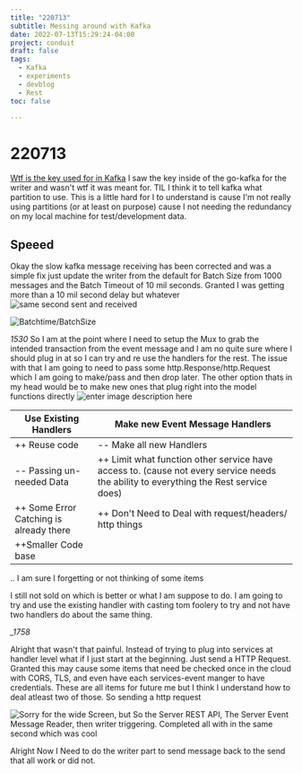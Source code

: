 ```yaml
---
title: "220713"
subtitle: Messing around with Kafka
date: 2022-07-13T15:29:24-04:00
project: conduit
draft: false
tags:
  - Kafka 
  - experiments
  - devblog
  - Rest 
toc: false

---
```


# 220713



[Wtf is the key used for in Kafka](https://stackoverflow.com/questions/40872520/whats-the-purpose-of-kafkas-key-value-pair-based-messaging) I saw the key inside of the go-kafka for the writer and wasn't wtf it was meant for. TIL I think it to tell kafka what partition to use. This is a little hard for I to understand is cause I'm not really using partitions (or at least on purpose) cause I not needing the redundancy on my local machine for test/development data. 

## Speeed 

Okay the slow kafka message receiving has been corrected and was a simple fix just update the writer from the default for Batch Size from 1000 messages and the Batch Timeout of 10 mil seconds. Granted I was getting more than a 10 mil second delay but whatever 
![same second sent and received ](https://i.imgur.com/heNFcx5.png)

![Batchtime/BatchSize](https://i.imgur.com/5aglfnU.png)

*1530*
So I am at the point where I need to setup the Mux to grab the intended transaction from the event message and I am no quite sure where I should plug in at so I can try and re use the handlers for the rest. The issue with that I am going to need to pass some http.Response/http.Request which I am going to make/pass and then drop later. The other option thats in my head would be to make new ones that plug right into the model functions directly 
![enter image description here](https://i.imgur.com/hjcjSgl.png)

Use Existing Handlers | Make new Event Message Handlers
-|-
++ Reuse code | -- Make all new Handlers 
-- Passing un-needed Data | ++ Limit what function other service have access to. (cause not every service needs the ability to everything the Rest service does) 
++ Some Error Catching is already there | ++ Don't Need to Deal with request/headers/ http things 
++Smaller Code base |

.. I am sure I forgetting or not thinking of some items 

I still not sold on which is better or what I am suppose to do. I am going to try and use the existing handler with casting tom foolery to try and not have two handlers do about the same thing. 

*_1758*

Alright that wasn't that painful. Instead of trying to plug into services at handler level what if I just start at the beginning. Just send a HTTP Request. Granted this may cause some items that need be checked once in the cloud with CORS, TLS, and even have each services-event manger to have credentials. These are all items for future me but I think I understand how to deal atleast two of those.  So sending a http request 

![Sorry for the wide Screen, but So the Server REST API, The Server Event Message Reader, then writer triggering. Completed all with in the same second which was cool ](https://i.imgur.com/Y2REnv5.png)

Alright Now I Need to do the writer part to send message back to the send that all work or did not. 